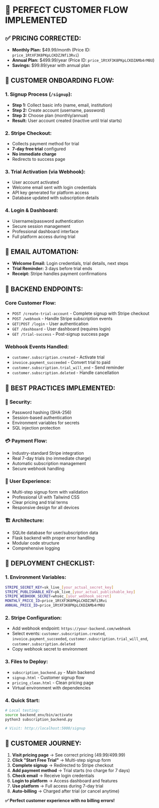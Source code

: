 # 🎯 PERFECT CUSTOMER FLOW IMPLEMENTED

## ✅ **PRICING CORRECTED:**
- **Monthly Plan:** $49.99/month (Price ID: `price_1RtXF3K8PKpLCKDZJNfi3Rvi`)
- **Annual Plan:** $499.99/year (Price ID: `price_1RtXF3K8PKpLCKDZAMb4rM8U`)
- **Savings:** $99.89/year with annual plan

## 🚀 **CUSTOMER ONBOARDING FLOW:**

### 1. **Signup Process (`/signup`):**
   - **Step 1:** Collect basic info (name, email, institution)
   - **Step 2:** Create account (username, password)
   - **Step 3:** Choose plan (monthly/annual)
   - **Result:** User account created (inactive until trial starts)

### 2. **Stripe Checkout:**
   - Collects payment method for trial
   - **7-day free trial** configured
   - **No immediate charge**
   - Redirects to success page

### 3. **Trial Activation (via Webhook):**
   - User account activated
   - Welcome email sent with login credentials
   - API key generated for platform access
   - Database updated with subscription details

### 4. **Login & Dashboard:**
   - Username/password authentication
   - Secure session management
   - Professional dashboard interface
   - Full platform access during trial

## 📧 **EMAIL AUTOMATION:**
- **Welcome Email:** Login credentials, trial details, next steps
- **Trial Reminder:** 3 days before trial ends
- **Receipt:** Stripe handles payment confirmations

## 🔗 **BACKEND ENDPOINTS:**

### Core Customer Flow:
- `POST /create-trial-account` - Complete signup with Stripe checkout
- `POST /webhook` - Handle Stripe subscription events
- `GET|POST /login` - User authentication
- `GET /dashboard` - User dashboard (requires login)
- `GET /trial-success` - Post-signup success page

### Webhook Events Handled:
- `customer.subscription.created` - Activate trial
- `invoice.payment_succeeded` - Convert trial to paid
- `customer.subscription.trial_will_end` - Send reminder
- `customer.subscription.deleted` - Handle cancellation

## 🎯 **BEST PRACTICES IMPLEMENTED:**

### 🔐 **Security:**
- Password hashing (SHA-256)
- Session-based authentication
- Environment variables for secrets
- SQL injection protection

### 💳 **Payment Flow:**
- Industry-standard Stripe integration
- Real 7-day trials (no immediate charge)
- Automatic subscription management
- Secure webhook handling

### 📱 **User Experience:**
- Multi-step signup form with validation
- Professional UI with Tailwind CSS
- Clear pricing and trial terms
- Responsive design for all devices

### 🏗️ **Architecture:**
- SQLite database for user/subscription data
- Flask backend with proper error handling
- Modular code structure
- Comprehensive logging

## 🚀 **DEPLOYMENT CHECKLIST:**

### 1. **Environment Variables:**
```bash
STRIPE_SECRET_KEY=sk_live_[your_actual_secret_key]
STRIPE_PUBLISHABLE_KEY=pk_live_[your_actual_publishable_key]
STRIPE_WEBHOOK_SECRET=whsec_[your_webhook_secret]
MONTHLY_PRICE_ID=price_1RtXF3K8PKpLCKDZJNfi3Rvi
ANNUAL_PRICE_ID=price_1RtXF3K8PKpLCKDZAMb4rM8U
```

### 2. **Stripe Configuration:**
- Add webhook endpoint: `https://your-backend.com/webhook`
- Select events: `customer.subscription.created`, `invoice.payment_succeeded`, `customer.subscription.trial_will_end`, `customer.subscription.deleted`
- Copy webhook secret to environment

### 3. **Files to Deploy:**
- `subscription_backend.py` - Main backend
- `signup.html` - Customer signup flow
- `pricing_clean.html` - Clean pricing page
- Virtual environment with dependencies

### 4. **Quick Start:**
```bash
# Local testing:
source backend_env/bin/activate
python3 subscription_backend.py

# Visit: http://localhost:5000/signup
```

## 🎉 **CUSTOMER JOURNEY:**
1. **Visit pricing page** → See correct pricing ($49.99/$499.99)
2. **Click "Start Free Trial"** → Multi-step signup form
3. **Complete signup** → Redirected to Stripe checkout
4. **Add payment method** → Trial starts (no charge for 7 days)
5. **Check email** → Receive login credentials
6. **Login to platform** → Access dashboard and features
7. **Use platform** → Full access during 7-day trial
8. **Auto-billing** → Charged after trial (or cancel anytime)

**✅ Perfect customer experience with no billing errors!**
